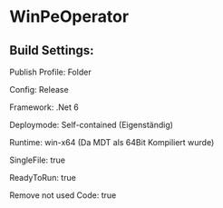 # WinPeOperator

## Build Settings:

Publish Profile: Folder

Config: Release

Framework: .Net 6

Deploymode: Self-contained (Eigenständig)

Runtime: win-x64 (Da MDT als 64Bit Kompiliert wurde)

SingleFile: true

ReadyToRun: true

Remove not used Code: true 
